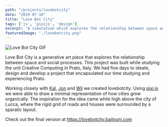 ```yaml
---
path: "/projects/lovebotcity"
date: "2019-07-18"
title: "Love Bot City"
tags: ['js', 'pixijs', 'design']
excerpt: "A simulation which explores the relationship between space and social processes."
featuredImage: "./lovebotcity.png"
---
```

![Love Bot City GIF](./lovebotcity.gif)

Love Bot City is a generative art piece that explores the relationship between space and social processes.
This project was built while studying the unit Creative Computing in Prato, Italy. 
We had five days to ideate, design and develop a project that encapsulated our time studying and experiencing Prato.

Working closely with [Kal](https://www.instagram.com/kalanabanana/), [Jon](https://www.instagram.com/vrankul/) and [Wil](https://www.instagram.com/wont_johnston/) we created lovebotcity.
Using [pixi.js](https://www.pixijs.com/) we were able to draw a minimal representation of how cities grow organically.
The inspiration for the idea came while high above the city of Lucca, where the rigid grid of roads and houses were surrounded by a sparatic layout.

Check out the final version at <https://lovebotcity.bailouni.com>
